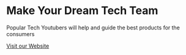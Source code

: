 # Make Your Dream Tech Team

Popular Tech Youtubers will help and guide the best products for the consumers

[Visit our Website](https://github.com/ProgrammingHeroWC4/the-superhero-direction-joydey100)
